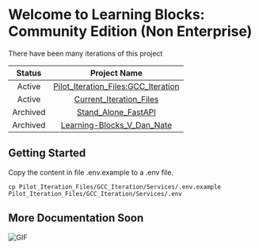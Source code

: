 # Welcome to Learning Blocks: Community Edition (Non Enterprise)

There have been many iterations of this project
<table>
  <thead>
    <tr>
      <th style="text-align: center;">Status</th>
      <th style="text-align: center;">Project Name</th>
    </tr>
  </thead>
  <tbody>
    <tr>
      <td style="text-align: center;">Active</td>
      <td style="text-align: center;">
         <a href="https://github.com/code4sac/learning-blocks/tree/master/LB_Community_Edition_Non_Enterprise/Pilot_Iteration_Files/GCC_Iteration">Pilot_Iteration_Files:GCC_Iteration</a>
      </td>
    </tr>
        <tr>
      <td style="text-align: center;">Active</td>
      <td style="text-align: center;">
         <a href="https://github.com/code4sac/learning-blocks/tree/main/LB_Community_Edition_Non_Enterprise/Current_Iteration_Files">Current_Iteration_Files</a>
      </td>
    </tr>
    <tr>
      <td style="text-align: center;">Archived</td>
      <td style="text-align: center;">
        <a href="https://github.com/code4sac/learning-blocks/tree/main/LB_Community_Edition_Non_Enterprise/Past_iterations/Stand_Alone_FastAPI">Stand_Alone_FastAPI</a>
      </td>
    </tr>
    <tr>
      <td style="text-align: center;">Archived</td>
      <td style="text-align: center;">
        <a href="https://github.com/code4sac/learning-blocks/tree/main/LB_Community_Edition_Non_Enterprise/Past_iterations/learning-blocks_V_Dan_Nate"> Learning-Blocks_V_Dan_Nate</a>
      </td>
    </tr>
  </tbody>
</table>

## Getting Started
Copy the content in file .env.example to a .env file.

`cp Pilot_Iteration_Files/GCC_Iteration/Services/.env.example Pilot_Iteration_Files/GCC_Iteration/Services/.env`


## More Documentation Soon


<img align="center" alt="GIF" src="https://i.pinimg.com/originals/e4/26/70/e426702edf874b181aced1e2fa5c6cde.gif" />
